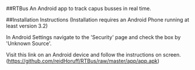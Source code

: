 ##RTBus
An Android app to track capus busses in real time.

##Installation Instructions
(Installation requires an Android Phone running at least version 3.2)

In Android Settings navigate to the 'Security' page and check the box by 'Unknown Source'.

Visit this link on an Android device and follow the instructions on screen. (https://github.com/reidHoruff/RTBus/raw/master/app/app.apk)


